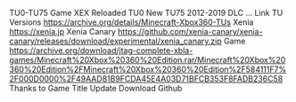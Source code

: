 TU0-TU75 Game XEX Reloaded TU0 New TU75 2012-2019 DLC ...
Link TU Versions https://archive.org/details/Minecraft-Xbox360-TUs
Xenia https://xenia.jp
Xenia Canary https://github.com/xenia-canary/xenia-canary/releases/download/experimental/xenia_canary.zip
Game https://archive.org/download/jtag-complete-xbla-games/Minecraft%20Xbox%20360%20Edition.rar/Minecraft%20Xbox%20360%20Edition%2FMinecraft%20Xbox%20360%20Edition%2F584111F7%2F000D0000%2F49AAD81B9FCDA45E4A03D71BFCB353F8FADB236C58
Thanks to Game Title Update Download Github
